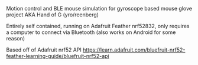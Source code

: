 Motion control and BLE mouse simulation for gyroscope based mouse glove project AKA Hand of G (yro/reenberg)

Entirely self contained, running on Adafruit Feather nrf52832, only requires a computer to connect via Bluetooth (also works on Android for some reason)

Based off of Adafruit nrf52 API 
https://learn.adafruit.com/bluefruit-nrf52-feather-learning-guide/bluefruit-nrf52-api
